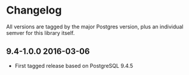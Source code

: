 # Changelog

All versions are tagged by the major Postgres version, plus an individual semver for this library itself.


## 9.4-1.0.0    2016-03-06

* First tagged release based on PostgreSQL 9.4.5
